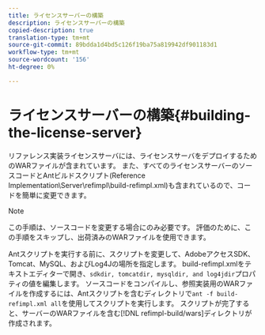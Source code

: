 ```yaml
---
title: ライセンスサーバーの構築
description: ライセンスサーバーの構築
copied-description: true
translation-type: tm+mt
source-git-commit: 89bdda1d4bd5c126f19ba75a819942df901183d1
workflow-type: tm+mt
source-wordcount: '156'
ht-degree: 0%

---
```



# ライセンスサーバーの構築{#building-the-license-server}

リファレンス実装ライセンスサーバには、ライセンスサーバをデプロイするためのWARファイルが含まれています。 また、すべてのライセンスサーバーのソースコードとAntビルドスクリプト(Reference Implementation\Server\refimpl\build-refimpl.xml)も含まれているので、コードを簡単に変更できます。

>[!NOTE]
>
>この手順は、ソースコードを変更する場合にのみ必要です。 評価のために、この手順をスキップし、出荷済みのWARファイルを使用できます。

Antスクリプトを実行する前に、スクリプトを変更して、AdobeアクセスSDK、Tomcat、MySQL、およびLog4Jの場所を指定します。 build-refimpl.xmlをテキストエディターで開き、`sdkdir, tomcatdir, mysqldir, and log4jdir`プロパティの値を編集します。 ソースコードをコンパイルし、参照実装用のWARファイルを作成するには、Antスクリプトを含むディレクトリで`ant -f build-refimpl.xml all`を使用してスクリプトを実行します。 スクリプトが完了すると、サーバーのWARファイルを含む[!DNL refimpl-build/wars]ディレクトリが作成されます。
